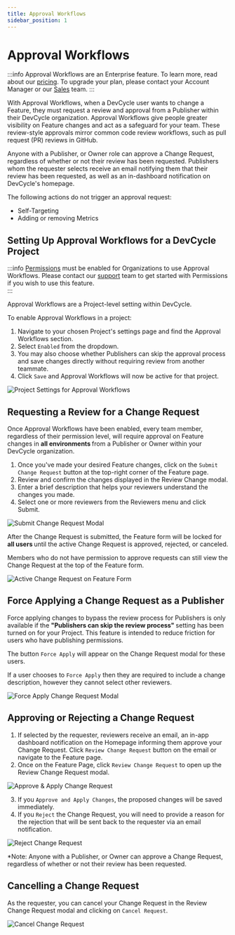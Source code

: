 ```yaml
---
title: Approval Workflows
sidebar_position: 1
---
```


# Approval Workflows

:::info
Approval Workflows are an Enterprise feature. To learn more, read about our [pricing](https://devcycle.com/pricing). To upgrade your plan, please contact your Account Manager or our [Sales](mailto:sales@devcycle.com) team. 
:::

With Approval Workflows, when a DevCycle user wants to change a Feature, they must request a review and approval from a Publisher within their DevCycle organization. Approval Workflows give people greater visibility on Feature changes and act as a safeguard for your team. These review-style approvals mirror common code review workflows, such as pull request (PR) reviews in GitHub. 

Anyone with a Publisher, or Owner role can approve a Change Request, regardless of whether or not their review has been requested. Publishers whom the requester selects receive an email notifying them that their review has been requested, as well as an in-dashboard notification on DevCycle's homepage.

The following actions do not trigger an approval request:
* Self-Targeting
* Adding or removing Metrics

## Setting Up Approval Workflows for a DevCycle Project

:::info
[Permissions](/platform/security-and-guardrails/permissions) must be enabled for Organizations to use Approval Workflows. Please contact our [support](mailto:support@devcycle.com) team to get started with Permissions if you wish to use this feature.  
:::

Approval Workflows are a Project-level setting within DevCycle. 

To enable Approval Workflows in a project: 

1. Navigate to your chosen Project's settings page and find the Approval Workflows section. 
2. Select `Enabled` from the dropdown. 
3. You may also choose whether Publishers can skip the approval process and save changes directly without requiring review from another teammate. 
4. Click `Save` and Approval Workflows will now be active for that project. 

![Project Settings for Approval Workflows](/july-2024-project-settings-approval.png)

## Requesting a Review for a Change Request

Once Approval Workflows have been enabled, every team member, regardless of their permission level, will require approval on Feature changes in <b> all environments </b> from a Publisher or Owner within your DevCycle organization. 

1. Once you've made your desired Feature changes, click on the `Submit Change Request` button at the top-right corner of the Feature page. 
2. Review and confirm the changes displayed in the Review Change modal.
3. Enter a brief description that helps your reviewers understand the changes you made.
4. Select one or more reviewers from the Reviewers menu and click Submit. 

![Submit Change Request Modal](/july-2024-submit-cr.png)

After the Change Request is submitted, the Feature form will be locked for <b> all users </b> until the active Change Request is approved, rejected, or canceled. 

Members who do not have permission to approve requests can still view the Change Request at the top of the Feature form. 

![Active Change Request on Feature Form](/july-2024-active-change-request-feature-form.png)

## Force Applying a Change Request as a Publisher

Force applying changes to bypass the review process for Publishers is only available if the <b> "Publishers can skip the review process" </b> setting has been turned on for your Project. This feature is intended to reduce friction for users who have publishing permissions. 

The button `Force Apply` will appear on the Change Request modal for these users. 

If a user chooses to `Force Apply` then they are required to include a change description, however they cannot select other reviewers. 

![Force Apply Change Request Modal](/july-2024-force-apply..png)

## Approving or Rejecting a Change Request

1. If selected by the requester, reviewers receive an email, an in-app dashboard notification on the Homepage informing them approve your Change Request. Click `Review Change Request` button on the email or navigate to the Feature page.  
2. Once on the Feature Page, click `Review Change Request` to open up the Review Change Request modal. 

![Approve & Apply Change Request](/july-2024-approve-apply-change-request.png)

3. If you `Approve and Apply Changes`, the proposed changes will be saved immediately. 
4. If you `Reject` the Change Request, you will need to provide a reason for the rejection that will be sent back to the requester via an email notification. 

![Reject Change Request](/july-2024-reject-change-request.png)

*Note: Anyone with a Publisher, or Owner can approve a Change Request, regardless of whether or not their review has been requested.


## Cancelling a Change Request 

As the requester, you can cancel your Change Request in the Review Change Request modal and clicking on `Cancel Request`.

![Cancel Change Request](/july-2024-cancel-change-request.png)



